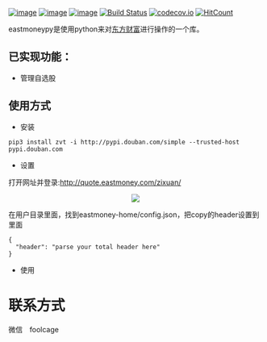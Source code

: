 [![image](https://img.shields.io/pypi/v/eastmoneypy.svg)](https://pypi.org/project/eastmoneypy/)
[![image](https://img.shields.io/pypi/l/eastmoneypy.svg)](https://pypi.org/project/eastmoneypy/)
[![image](https://img.shields.io/pypi/pyversions/eastmoneypy.svg)](https://pypi.org/project/eastmoneypy/)
[![Build Status](https://api.travis-ci.org/zvtvz/eastmoneypy.svg?branch=master)](https://travis-ci.org/zvtvz/eastmoneypy)
[![codecov.io](https://codecov.io/github/zvtvz/eastmoneypy/coverage.svg?branch=master)](https://codecov.io/github/zvtvz/eastmoneypy)
[![HitCount](http://hits.dwyl.io/zvtvz/eastmoneypy.svg)](http://hits.dwyl.io/zvtvz/eastmoneypy)

eastmoneypy是使用python来对[东方财富](http://www.eastmoney.com/)进行操作的一个库。

## 已实现功能：
* 管理自选股


## 使用方式

* 安装
```
pip3 install zvt -i http://pypi.douban.com/simple --trusted-host pypi.douban.com
```

* 设置

打开网址并登录:http://quote.eastmoney.com/zixuan/

<p align="center"><img src='./http-header1.jpg'/></p>

在用户目录里面，找到eastmoney-home/config.json，把copy的header设置到里面
```
{
  "header": "parse your total header here"
}
```

* 使用


# 联系方式  
微信　foolcage